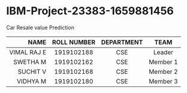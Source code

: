 # IBM-Project-23383-1659881456
Car Resale value Prediction

|NAME              | ROLL NUMBER | DEPARTMENT  |     TEAM     |  
|-----------------:|:-----------:|:-----------:|:------------:|
|VIMAL RAJ E       |  1919102188 |   CSE       |   Leader     |
|SWETHA M         |  1919102162 |   CSE       |   Member 1   |
|SUCHIT V         |  1919102168 |   CSE       |   Member 2   |
|VIDHYA M          |  1919102180 |   CSE       |   Member 3   |
